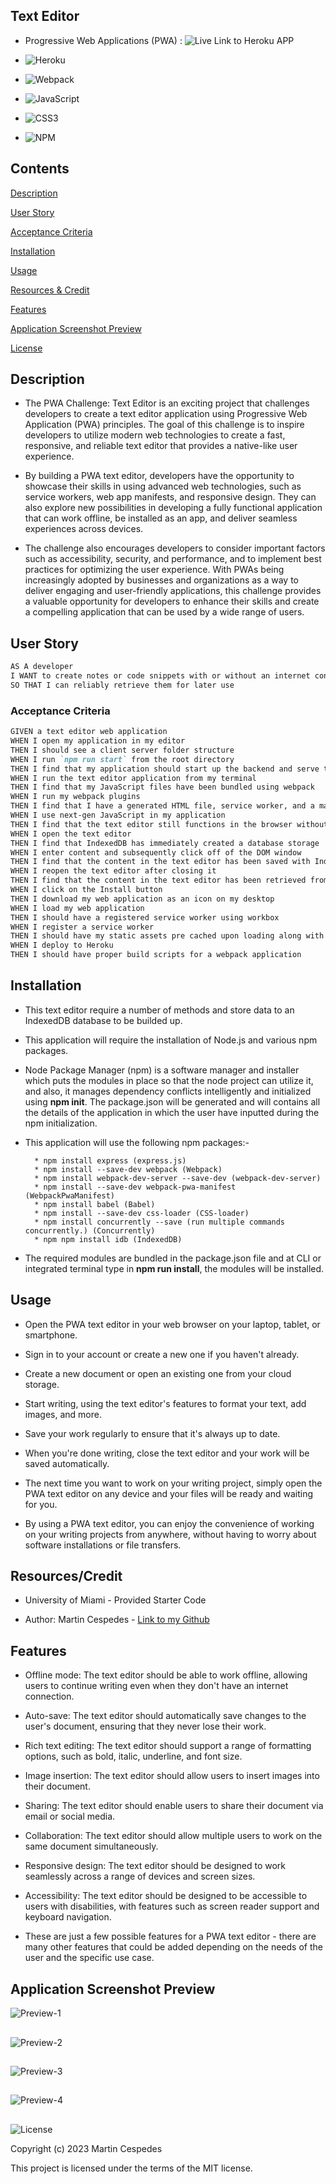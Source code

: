 ## Text Editor

- Progressive Web Applications (PWA) : ![Live Link to Heroku APP]("/")

- ![Heroku](https://img.shields.io/badge/heroku-%23430098.svg?style=for-the-badge&logo=heroku&logoColor=white)

- ![Webpack](https://img.shields.io/badge/webpack-%238DD6F9.svg?style=for-the-badge&logo=webpack&logoColor=black)

- ![JavaScript](https://img.shields.io/badge/javascript-%23323330.svg?style=for-the-badge&logo=javascript&logoColor=%23F7DF1E)

- ![CSS3](https://img.shields.io/badge/css3-%231572B6.svg?style=for-the-badge&logo=css3&logoColor=white)

- ![NPM](https://img.shields.io/badge/NPM-%23CB3837.svg?style=for-the-badge&logo=npm&logoColor=white)

## Contents

[Description](#description)

[User Story](#user-story)

[Acceptance Criteria](#acceptance-criteria)

[Installation](#installation)

[Usage](#usage)

[Resources & Credit](#resourcescredit)

[Features](#features)

[Application Screenshot Preview](#application-screenshot-preview)

[License](#license)

## Description

- The PWA Challenge: Text Editor is an exciting project that challenges developers to create a text editor application using Progressive Web Application (PWA) principles. The goal of this challenge is to inspire developers to utilize modern web technologies to create a fast, responsive, and reliable text editor that provides a native-like user experience.

- By building a PWA text editor, developers have the opportunity to showcase their skills in using advanced web technologies, such as service workers, web app manifests, and responsive design. They can also explore new possibilities in developing a fully functional application that can work offline, be installed as an app, and deliver seamless experiences across devices.

- The challenge also encourages developers to consider important factors such as accessibility, security, and performance, and to implement best practices for optimizing the user experience. With PWAs being increasingly adopted by businesses and organizations as a way to deliver engaging and user-friendly applications, this challenge provides a valuable opportunity for developers to enhance their skills and create a compelling application that can be used by a wide range of users.

## User Story

```md
AS A developer
I WANT to create notes or code snippets with or without an internet connection
SO THAT I can reliably retrieve them for later use
```

### Acceptance Criteria

```md
GIVEN a text editor web application
WHEN I open my application in my editor
THEN I should see a client server folder structure
WHEN I run `npm run start` from the root directory
THEN I find that my application should start up the backend and serve the client
WHEN I run the text editor application from my terminal
THEN I find that my JavaScript files have been bundled using webpack
WHEN I run my webpack plugins
THEN I find that I have a generated HTML file, service worker, and a manifest file
WHEN I use next-gen JavaScript in my application
THEN I find that the text editor still functions in the browser without errors
WHEN I open the text editor
THEN I find that IndexedDB has immediately created a database storage
WHEN I enter content and subsequently click off of the DOM window
THEN I find that the content in the text editor has been saved with IndexedDB
WHEN I reopen the text editor after closing it
THEN I find that the content in the text editor has been retrieved from our IndexedDB
WHEN I click on the Install button
THEN I download my web application as an icon on my desktop
WHEN I load my web application
THEN I should have a registered service worker using workbox
WHEN I register a service worker
THEN I should have my static assets pre cached upon loading along with subsequent pages and static assets
WHEN I deploy to Heroku
THEN I should have proper build scripts for a webpack application
```

## Installation

- This text editor require a number of methods and store data to an IndexedDB database to be builded up.

- This application will require the installation of Node.js and various npm packages.

- Node Package Manager (npm) is a software manager and installer which puts the modules in place so that the node project can utilize it, and also, it manages dependency conflicts intelligently and initialized using **npm init**. The package.json will be generated and will contains all the details of the application in which the user have inputted during the npm initialization.

- This application will use the following npm packages:-

        * npm install express (express.js)
        * npm install --save-dev webpack (Webpack)
        * npm install webpack-dev-server --save-dev (webpack-dev-server)
        * npm install --save-dev webpack-pwa-manifest (WebpackPwaManifest)
        * npm install babel (Babel)
        * npm install --save-dev css-loader (CSS-loader)
        * npm install concurrently --save (run multiple commands concurrently.) (Concurrently)
        * npm npm install idb (IndexedDB)

- The required modules are bundled in the package.json file and at CLI or integrated terminal type in **npm run install**, the modules will be installed.

## Usage

- Open the PWA text editor in your web browser on your laptop, tablet, or smartphone.

- Sign in to your account or create a new one if you haven't already.

- Create a new document or open an existing one from your cloud storage.

- Start writing, using the text editor's features to format your text, add images, and more.

- Save your work regularly to ensure that it's always up to date.

- When you're done writing, close the text editor and your work will be saved automatically.

- The next time you want to work on your writing project, simply open the PWA text editor on any device and your files will be ready and waiting for you.

- By using a PWA text editor, you can enjoy the convenience of working on your writing projects from anywhere, without having to worry about software installations or file transfers.

## Resources/Credit

- University of Miami - Provided Starter Code

- Author: Martin Cespedes - [Link to my Github](https://github.com/MartinCespedes)

## Features

- Offline mode: The text editor should be able to work offline, allowing users to continue writing even when they don't have an internet connection.

- Auto-save: The text editor should automatically save changes to the user's document, ensuring that they never lose their work.

- Rich text editing: The text editor should support a range of formatting options, such as bold, italic, underline, and font size.

- Image insertion: The text editor should allow users to insert images into their document.

- Sharing: The text editor should enable users to share their document via email or social media.

- Collaboration: The text editor should allow multiple users to work on the same document simultaneously.

- Responsive design: The text editor should be designed to work seamlessly across a range of devices and screen sizes.

- Accessibility: The text editor should be designed to be accessible to users with disabilities, with features such as screen reader support and keyboard navigation.

- These are just a few possible features for a PWA text editor - there are many other features that could be added depending on the needs of the user and the specific use case.

## Application Screenshot Preview

![Preview-1](./Develop/client/src/images/JATE_1.png)

##

![Preview-2](./Develop/client/src/images/JATE_2.png)

##

![Preview-3](./Develop/client/src/images/JATE_3.png)

##

![Preview-4](./Develop/client/src/images/JATE_4.png)

##

![License](https://img.shields.io/badge/License-MIT-yellow.svg)

Copyright (c) 2023 Martin Cespedes

This project is licensed under the terms of the MIT license.
